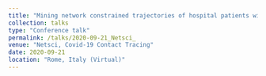 ```yaml
---
title: "Mining network constrained trajectories of hospital patients with healthcare-associated infections"
collection: talks
type: "Conference talk"
permalink: /talks/2020-09-21_Netsci_
venue: "Netsci, Covid-19 Contact Tracing"
date: 2020-09-21
location: "Rome, Italy (Virtual)"
---
```

